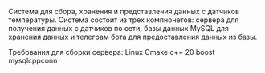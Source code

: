 Система для сбора, хранения и представления данных с датчиков температуры. Система состоит из трех компнонетов: cервера для получения данных с датчиков по сети, базы данных MySQL для хранения данных и телеграм бота для предоставления данных из базы.

Требования для сборки сервера:
Linux
Cmake
c++ 20
boost
mysqlcppconn

